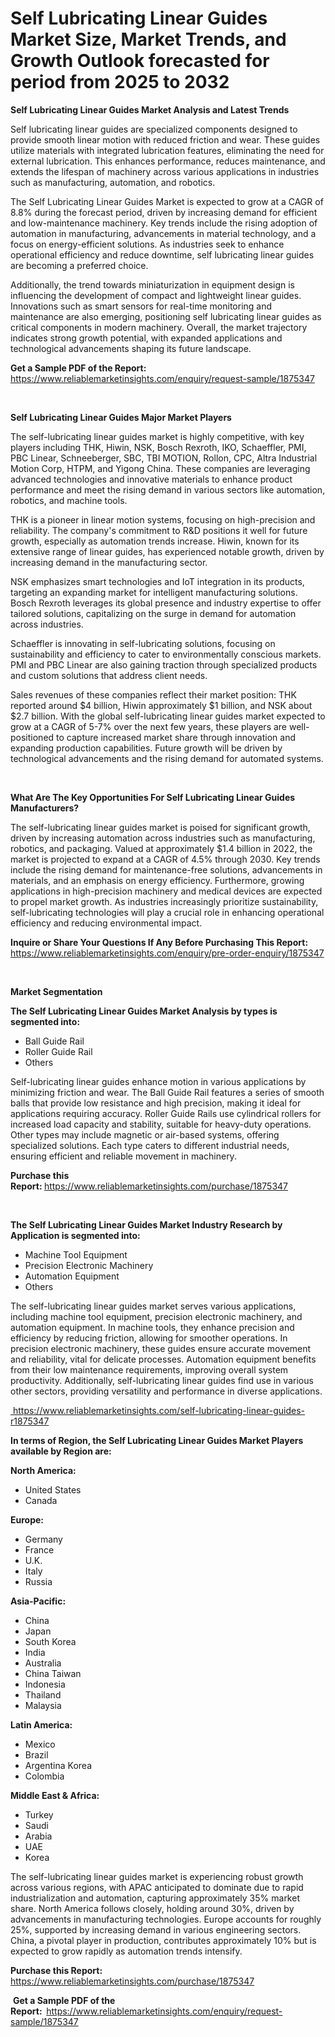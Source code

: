 <p><h1>Self Lubricating Linear Guides Market Size, Market Trends, and Growth Outlook forecasted for period from 2025 to 2032</h1></p><p><strong>Self Lubricating Linear Guides Market Analysis and Latest Trends</strong></p>
<p><p>Self lubricating linear guides are specialized components designed to provide smooth linear motion with reduced friction and wear. These guides utilize materials with integrated lubrication features, eliminating the need for external lubrication. This enhances performance, reduces maintenance, and extends the lifespan of machinery across various applications in industries such as manufacturing, automation, and robotics.</p><p>The Self Lubricating Linear Guides Market is expected to grow at a CAGR of 8.8% during the forecast period, driven by increasing demand for efficient and low-maintenance machinery. Key trends include the rising adoption of automation in manufacturing, advancements in material technology, and a focus on energy-efficient solutions. As industries seek to enhance operational efficiency and reduce downtime, self lubricating linear guides are becoming a preferred choice.</p><p>Additionally, the trend towards miniaturization in equipment design is influencing the development of compact and lightweight linear guides. Innovations such as smart sensors for real-time monitoring and maintenance are also emerging, positioning self lubricating linear guides as critical components in modern machinery. Overall, the market trajectory indicates strong growth potential, with expanded applications and technological advancements shaping its future landscape.</p></p>
<p><strong>Get a Sample PDF of the Report:&nbsp;</strong> <a href="https://www.reliablemarketinsights.com/enquiry/request-sample/1875347?utm_campaign=2193&utm_medium=2&utm_source=Github&utm_content=ia&utm_term=12042025&utm_id=self-lubricating-linear-guides">https://www.reliablemarketinsights.com/enquiry/request-sample/1875347</a></p>
<p>&nbsp;</p>
<p><strong>Self Lubricating Linear Guides Major Market Players</strong></p>
<p><p>The self-lubricating linear guides market is highly competitive, with key players including THK, Hiwin, NSK, Bosch Rexroth, IKO, Schaeffler, PMI, PBC Linear, Schneeberger, SBC, TBI MOTION, Rollon, CPC, Altra Industrial Motion Corp, HTPM, and Yigong China. These companies are leveraging advanced technologies and innovative materials to enhance product performance and meet the rising demand in various sectors like automation, robotics, and machine tools.</p><p>THK is a pioneer in linear motion systems, focusing on high-precision and reliability. The company's commitment to R&D positions it well for future growth, especially as automation trends increase. Hiwin, known for its extensive range of linear guides, has experienced notable growth, driven by increasing demand in the manufacturing sector.</p><p>NSK emphasizes smart technologies and IoT integration in its products, targeting an expanding market for intelligent manufacturing solutions. Bosch Rexroth leverages its global presence and industry expertise to offer tailored solutions, capitalizing on the surge in demand for automation across industries.</p><p>Schaeffler is innovating in self-lubricating solutions, focusing on sustainability and efficiency to cater to environmentally conscious markets. PMI and PBC Linear are also gaining traction through specialized products and custom solutions that address client needs.</p><p>Sales revenues of these companies reflect their market position: THK reported around $4 billion, Hiwin approximately $1 billion, and NSK about $2.7 billion. With the global self-lubricating linear guides market expected to grow at a CAGR of 5-7% over the next few years, these players are well-positioned to capture increased market share through innovation and expanding production capabilities. Future growth will be driven by technological advancements and the rising demand for automated systems.</p></p>
<p>&nbsp;</p>
<p><strong>What Are The Key Opportunities For Self Lubricating Linear Guides Manufacturers?</strong></p>
<p><p>The self-lubricating linear guides market is poised for significant growth, driven by increasing automation across industries such as manufacturing, robotics, and packaging. Valued at approximately $1.4 billion in 2022, the market is projected to expand at a CAGR of 4.5% through 2030. Key trends include the rising demand for maintenance-free solutions, advancements in materials, and an emphasis on energy efficiency. Furthermore, growing applications in high-precision machinery and medical devices are expected to propel market growth. As industries increasingly prioritize sustainability, self-lubricating technologies will play a crucial role in enhancing operational efficiency and reducing environmental impact.</p></p>
<p><strong>Inquire or Share Your Questions If Any Before Purchasing This Report:</strong> <a href="https://www.reliablemarketinsights.com/enquiry/pre-order-enquiry/1875347?utm_campaign=2193&utm_medium=2&utm_source=Github&utm_content=ia&utm_term=12042025&utm_id=self-lubricating-linear-guides">https://www.reliablemarketinsights.com/enquiry/pre-order-enquiry/1875347</a></p>
<p>&nbsp;</p>
<p><strong>Market Segmentation</strong></p>
<p><strong>The Self Lubricating Linear Guides Market Analysis by types is segmented into:</strong></p>
<p><ul><li>Ball Guide Rail</li><li>Roller Guide Rail</li><li>Others</li></ul></p>
<p><p>Self-lubricating linear guides enhance motion in various applications by minimizing friction and wear. The Ball Guide Rail features a series of smooth balls that provide low resistance and high precision, making it ideal for applications requiring accuracy. Roller Guide Rails use cylindrical rollers for increased load capacity and stability, suitable for heavy-duty operations. Other types may include magnetic or air-based systems, offering specialized solutions. Each type caters to different industrial needs, ensuring efficient and reliable movement in machinery.</p></p>
<p><strong>Purchase this Report:&nbsp;</strong><a href="https://www.reliablemarketinsights.com/purchase/1875347?utm_campaign=2193&utm_medium=2&utm_source=Github&utm_content=ia&utm_term=12042025&utm_id=self-lubricating-linear-guides">https://www.reliablemarketinsights.com/purchase/1875347</a></p>
<p>&nbsp;</p>
<p><strong>The Self Lubricating Linear Guides Market Industry Research by Application is segmented into:</strong></p>
<p><ul><li>Machine Tool Equipment</li><li>Precision Electronic Machinery</li><li>Automation Equipment</li><li>Others</li></ul></p>
<p><p>The self-lubricating linear guides market serves various applications, including machine tool equipment, precision electronic machinery, and automation equipment. In machine tools, they enhance precision and efficiency by reducing friction, allowing for smoother operations. In precision electronic machinery, these guides ensure accurate movement and reliability, vital for delicate processes. Automation equipment benefits from their low maintenance requirements, improving overall system productivity. Additionally, self-lubricating linear guides find use in various other sectors, providing versatility and performance in diverse applications.</p></p>
<p><a href="https://www.reliablemarketinsights.com/self-lubricating-linear-guides-r1875347?utm_campaign=2193&utm_medium=2&utm_source=Github&utm_content=ia&utm_term=12042025&utm_id=self-lubricating-linear-guides">&nbsp;https://www.reliablemarketinsights.com/self-lubricating-linear-guides-r1875347</a></p>
<p><strong>In terms of Region, the Self Lubricating Linear Guides Market Players available by Region are:</strong></p>
<p>
    <p> <strong> North America: </strong>
        <ul>
            <li>United States</li>
            <li>Canada</li>
        </ul>
        </p> 
    <p> <strong> Europe: </strong>
        <ul>
            <li>Germany</li>
            <li>France</li>
            <li>U.K.</li>
            <li>Italy</li>
            <li>Russia</li>
        </ul>
        </p> 
    <p> <strong> Asia-Pacific: </strong>
        <ul>
            <li>China</li>
            <li>Japan</li>
            <li>South Korea</li>
            <li>India</li>
            <li>Australia</li>
            <li>China Taiwan</li>
            <li>Indonesia</li>
            <li>Thailand</li>
            <li>Malaysia</li>
        </ul>
        </p> 
    <p> <strong> Latin America: </strong>
        <ul>
            <li>Mexico</li>
            <li>Brazil</li>
            <li>Argentina Korea</li>
            <li>Colombia</li>
        </ul>
        </p> 
    <p> <strong> Middle East & Africa: </strong>
        <ul>
            <li>Turkey</li>
            <li>Saudi</li>
            <li>Arabia</li>
            <li>UAE</li>
            <li>Korea</li>
        </ul>
    </p>
    </p>
<p><p>The self-lubricating linear guides market is experiencing robust growth across various regions, with APAC anticipated to dominate due to rapid industrialization and automation, capturing approximately 35% market share. North America follows closely, holding around 30%, driven by advancements in manufacturing technologies. Europe accounts for roughly 25%, supported by increasing demand in various engineering sectors. China, a pivotal player in production, contributes approximately 10% but is expected to grow rapidly as automation trends intensify.</p></p>
<p><strong>Purchase this Report: </strong><a href="https://www.reliablemarketinsights.com/purchase/1875347?utm_campaign=2193&utm_medium=2&utm_source=Github&utm_content=ia&utm_term=12042025&utm_id=self-lubricating-linear-guides">https://www.reliablemarketinsights.com/purchase/1875347</a></p>
<p>&nbsp;<strong>Get a Sample PDF of the Report:&nbsp;&nbsp;</strong><a href="https://www.reliablemarketinsights.com/enquiry/request-sample/1875347?utm_campaign=2193&utm_medium=2&utm_source=Github&utm_content=ia&utm_term=12042025&utm_id=self-lubricating-linear-guides">https://www.reliablemarketinsights.com/enquiry/request-sample/1875347</a></p>
<p><strong></strong></p>
<p><p></p><p></p><p></p></p>
